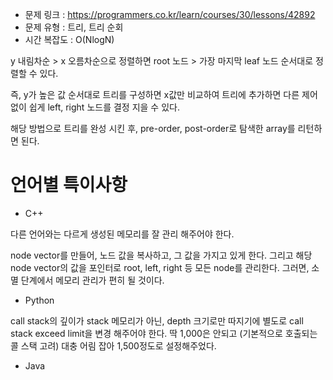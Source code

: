 * 문제 링크 : https://programmers.co.kr/learn/courses/30/lessons/42892
* 문제 유형 : 트리, 트리 순회
* 시간 복잡도 : O(NlogN)

y 내림차순 > x 오름차순으로 정렬하면
root 노드 > 가장 마지막 leaf 노드 순서대로 정렬할 수 있다.

즉, y가 높은 값 순서대로 트리를 구성하면 x값만 비교하여 트리에 추가하면 다른 제어 없이 쉽게 left, right 노드를 결정 지을 수 있다.

해당 방법으로 트리를 완성 시킨 후, pre-order, post-order로 탐색한 array를 리턴하면 된다.


# 언어별 특이사항

- C++

다른 언어와는 다르게 생성된 메모리를 잘 관리 해주어야 한다.

node vector를 만들어, 노드 값을 복사하고, 그 값을 가지고 있게 한다.
그리고 해당 node vector의 값을 포인터로 root, left, right 등 모든 node를 관리한다.
그러면, 소멸 단계에서 메모리 관리가 편히 될 것이다.

- Python

call stack의 깊이가 stack 메모리가 아닌, depth 크기로만 따지기에 별도로 call stack exceed limit을 변경 해주어야 한다.
딱 1,000은 안되고 (기본적으로 호출되는 콜 스택 고려) 대충 어림 잡아 1,500정도로 설정해주었다.


- Java



